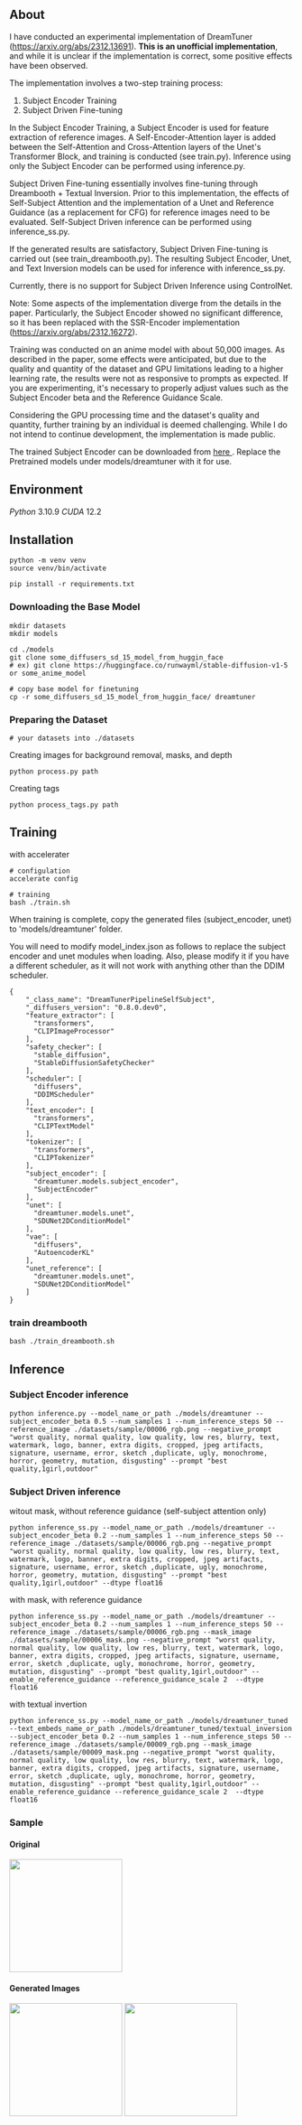 ## About
I have conducted an experimental implementation of DreamTuner (https://arxiv.org/abs/2312.13691). **This is an unofficial implementation**, and while it is unclear if the implementation is correct, some positive effects have been observed.

The implementation involves a two-step training process:

1. Subject Encoder Training
2. Subject Driven Fine-tuning

In the Subject Encoder Training, a Subject Encoder is used for feature extraction of reference images. A Self-Encoder-Attention layer is added between the Self-Attention and Cross-Attention layers of the Unet's Transformer Block, and training is conducted (see train.py). Inference using only the Subject Encoder can be performed using inference.py.

Subject Driven Fine-tuning essentially involves fine-tuning through Dreambooth + Textual Inversion. Prior to this implementation, the effects of Self-Subject Attention and the implementation of a Unet and Reference Guidance (as a replacement for CFG) for reference images need to be evaluated. Self-Subject Driven inference can be performed using inference_ss.py.

If the generated results are satisfactory, Subject Driven Fine-tuning is carried out (see train_dreambooth.py). The resulting Subject Encoder, Unet, and Text Inversion models can be used for inference with inference_ss.py.

Currently, there is no support for Subject Driven Inference using ControlNet.

Note:
Some aspects of the implementation diverge from the details in the paper. Particularly, the Subject Encoder showed no significant difference, so it has been replaced with the SSR-Encoder implementation (https://arxiv.org/abs/2312.16272).

Training was conducted on an anime model with about 50,000 images. As described in the paper, some effects were anticipated, but due to the quality and quantity of the dataset and GPU limitations leading to a higher learning rate, the results were not as responsive to prompts as expected.
If you are experimenting, it's necessary to properly adjust values such as the Subject Encoder beta and the Reference Guidance Scale.

Considering the GPU processing time and the dataset's quality and quantity, further training by an individual is deemed challenging. While I do not intend to continue development, the implementation is made public.

The trained Subject Encoder can be downloaded from [here
](https://huggingface.co/kousw/subject-encoder-sd15). Replace the Pretrained models under models/dreamtuner with it for use.


## Environment

*Python* 3.10.9
*CUDA* 12.2

## Installation

```
python -m venv venv
source venv/bin/activate
```

```
pip install -r requirements.txt
```


### Downloading the Base Model

```
mkdir datasets
mkdir models

cd ./models
git clone some_diffusers_sd_15_model_from_huggin_face
# ex) git clone https://huggingface.co/runwayml/stable-diffusion-v1-5 or some_anime_model

# copy base model for finetuning
cp -r some_diffusers_sd_15_model_from_huggin_face/ dreamtuner
```

### Preparing the Dataset

```
# your datasets into ./datasets 
```

Creating images for background removal, masks, and depth
```
python process.py path
```

Creating tags
```
python process_tags.py path
```


## Training

with accelerater
```
# configulation
accelerate config

# training 
bash ./train.sh
```

When training is complete, copy the generated files (subject_encoder, unet) to 'models/dreamtuner' folder.

You will need to modify model_index.json as follows to replace the subject encoder and unet modules when loading.
Also, please modify it if you have a different scheduler, as it will not work with anything other than the DDIM scheduler.

```
{
    "_class_name": "DreamTunerPipelineSelfSubject",
    "_diffusers_version": "0.8.0.dev0",
    "feature_extractor": [
      "transformers",
      "CLIPImageProcessor"
    ],
    "safety_checker": [
      "stable_diffusion",
      "StableDiffusionSafetyChecker"
    ],
    "scheduler": [
      "diffusers",
      "DDIMScheduler"
    ],
    "text_encoder": [
      "transformers",
      "CLIPTextModel"
    ],
    "tokenizer": [
      "transformers",
      "CLIPTokenizer"
    ],
    "subject_encoder": [
      "dreamtuner.models.subject_encoder",
      "SubjectEncoder"
    ],
    "unet": [
      "dreamtuner.models.unet",
      "SDUNet2DConditionModel"
    ],
    "vae": [
      "diffusers",
      "AutoencoderKL"
    ],
    "unet_reference": [
      "dreamtuner.models.unet",
      "SDUNet2DConditionModel"
    ]
}
```


### train dreambooth

```
bash ./train_dreambooth.sh
```

## Inference

### Subject Encoder inference

```
python inference.py --model_name_or_path ./models/dreamtuner --subject_encoder_beta 0.5 --num_samples 1 --num_inference_steps 50 --reference_image ./datasets/sample/00006_rgb.png --negative_prompt "worst quality, normal quality, low quality, low res, blurry, text, watermark, logo, banner, extra digits, cropped, jpeg artifacts, signature, username, error, sketch ,duplicate, ugly, monochrome, horror, geometry, mutation, disgusting" --prompt "best quality,1girl,outdoor"
```

### Subject Driven inference

witout mask, without reference guidance (self-subject attention only)

```
python inference_ss.py --model_name_or_path ./models/dreamtuner --subject_encoder_beta 0.2 --num_samples 1 --num_inference_steps 50 --reference_image ./datasets/sample/00006_rgb.png --negative_prompt "worst quality, normal quality, low quality, low res, blurry, text, watermark, logo, banner, extra digits, cropped, jpeg artifacts, signature, username, error, sketch ,duplicate, ugly, monochrome, horror, geometry, mutation, disgusting" --prompt "best quality,1girl,outdoor" --dtype float16
```

with mask, with reference guidance
```
python inference_ss.py --model_name_or_path ./models/dreamtuner --subject_encoder_beta 0.2 --num_samples 1 --num_inference_steps 50 --reference_image ./datasets/sample/00006_rgb.png --mask_image ./datasets/sample/00006_mask.png --negative_prompt "worst quality, normal quality, low quality, low res, blurry, text, watermark, logo, banner, extra digits, cropped, jpeg artifacts, signature, username, error, sketch ,duplicate, ugly, monochrome, horror, geometry, mutation, disgusting" --prompt "best quality,1girl,outdoor" --enable_reference_guidance --reference_guidance_scale 2  --dtype float16
```


with textual invertion
```
python inference_ss.py --model_name_or_path ./models/dreamtuner_tuned --text_embeds_name_or_path ./models/dreamtuner_tuned/textual_inversion --subject_encoder_beta 0.2 --num_samples 1 --num_inference_steps 50 --reference_image ./datasets/sample/00009_rgb.png --mask_image ./datasets/sample/00009_mask.png --negative_prompt "worst quality, normal quality, low quality, low res, blurry, text, watermark, logo, banner, extra digits, cropped, jpeg artifacts, signature, username, error, sketch ,duplicate, ugly, monochrome, horror, geometry, mutation, disgusting" --prompt "best quality,1girl,outdoor" --enable_reference_guidance --reference_guidance_scale 2  --dtype float16
```

### Sample 

#### Original
<img src="./datasets/sample/00008.png" width="200"/> 

#### Generated Images
<img src="./sample/image_1.png" width="200"/> <img src="./sample/image_3.png" width="200"/>
